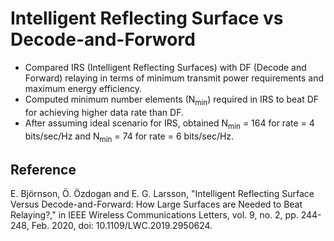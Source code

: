 # Intelligent Reflecting Surface vs Decode-and-Forword

- Compared IRS (Intelligent Reflecting Surfaces) with DF (Decode and Forward) relaying in terms of minimum transmit power requirements and maximum energy efficiency.
- Computed minimum number elements (N<sub>min</sub>) required in IRS to beat DF for achieving higher data rate than DF.
- After assuming ideal scenario for IRS, obtained N<sub>min</sub> = 164 for rate = 4 bits/sec/Hz and N<sub>min</sub> = 74 for rate = 6 bits/sec/Hz.

## Reference
E. Björnson, Ö. Özdogan and E. G. Larsson, "Intelligent Reflecting Surface Versus Decode-and-Forward: How Large Surfaces are Needed to Beat Relaying?," in IEEE Wireless Communications Letters, vol. 9, no. 2, pp. 244-248, Feb. 2020, doi: 10.1109/LWC.2019.2950624.

